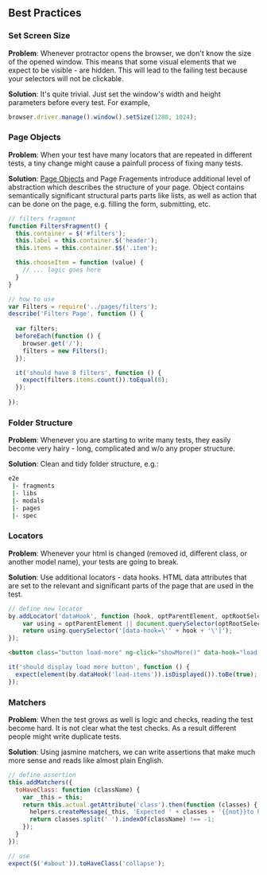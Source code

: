 ## Best Practices

### Set Screen Size
**Problem**: Whenever protractor opens the browser, we don't know the size of the opened window. This means that some visual elements that we expect to be visible - are hidden. This will lead to the failing test because your selectors will not be clickable.

**Solution**: It's quite trivial. Just set the window's width and height parameters before every test. For example,
```js
browser.driver.manage().window().setSize(1280, 1024);
```

### Page Objects
**Problem**: When your test have many locators that are repeated in different tests, a tiny change might cause a painfull process of fixing many tests. 

**Solution**: [Page Objects](http://martinfowler.com/bliki/PageObject.html) and Page Fragements introduce additional level of abstraction which describes the structure of your page. Object contains semantically significant structural parts parts like lists, as well as action that can be done on the page, e.g. filling the form, submitting, etc.
```js
// filters fragment
function FiltersFragment() {
  this.container = $('#filters');
  this.label = this.container.$('header');
  this.items = this.container.$$('.item');

  this.chooseItem = function (value) {
    // ... logic goes here
  }
}
``` 

```js
// how to use
var Filters = require('../pages/filters');
describe('Filters Page', function () {
  
  var filters;
  beforeEach(function () {
    browser.get('/');
    filters = new Filters();
  });

  it('should have 8 filters', function () {
    expect(filters.items.count()).toEqual(8);
  });
  
});
```

### Folder Structure
**Problem**: Whenever you are starting to write many tests, they easily become very hairy - long, complicated and w/o any proper structure. 

**Solution**: Clean and tidy folder structure, e.g.:
```bash
e2e
 |- fragments
 |- libs
 |- modals
 |- pages
 |- spec
```

### Locators
**Problem**: Whenever your html is changed (removed id, different class, or another model name), your tests are going to break.

**Solution**: Use additional locators - data hooks. HTML data attributes that are set to the relevant and significant parts of the page that are used in the test.

```js
// define new locator
by.addLocator('dataHook', function (hook, optParentElement, optRootSelector) {
	var using = optParentElement || document.querySelector(optRootSelector) || document;
	return using.querySelector('[data-hook=\'' + hook + '\']');
});
```

```html
<button class="button load-more" ng-click="showMore()" data-hook="load-items">Show More</button>	
```

```js
it('should display load more button', function () {
  expect(element(by.dataHook('load-items')).isDisplayed()).toBe(true);  
});
```

### Matchers
**Problem**: When the test grows as well is logic and checks, reading the test become hard. It is not clear what the test checks. As a result different people might write duplicate tests.

**Solution**: Using jasmine matchers, we can write assertions that make much more sense and reads like almost plain English.

```js
// define assertion
this.addMatchers({
  toHaveClass: function (className) {
    var _this = this;
    return this.actual.getAttribute('class').then(function (classes) {
      helpers.createMessage(_this, 'Expected ' + classes + '{{not}}to have class ' + className);
      return classes.split(' ').indexOf(className) !== -1;
    });
  }
});
```

```js
// use
expect($('#about')).toHaveClass('collapse');
```